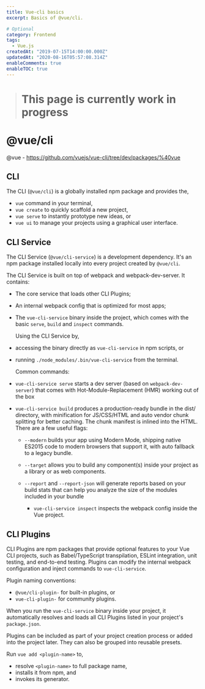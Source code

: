 ```yaml
---
title: Vue-cli basics
excerpt: Basics of @vue/cli.

# Optional
category: Frontend
tags: 
  - Vue.js
createdAt: "2019-07-15T14:00:00.000Z"
updatedAt: "2020-08-16T05:57:08.314Z"
enableComments: true
enableTOC: true
---
```


> # This page is currently work in progress

# @vue/cli

@vue - <https://github.com/vuejs/vue-cli/tree/dev/packages/%40vue>

## CLI

The CLI (`@vue/cli`) is a globally installed npm package and provides the,

- `vue` command in your terminal,
- `vue create` to quickly scaffold a new project,
- `vue serve` to instantly prototype new ideas, or
- `vue ui` to manage your projects using a graphical user interface.

## CLI Service

The CLI Service (`@vue/cli-service`) is a development dependency. It's an npm package installed locally into every project created by `@vue/cli`.

The CLI Service is built on top of webpack and webpack-dev-server. It contains:

- The core service that loads other CLI Plugins;
- An internal webpack config that is optimized for most apps;
- The `vue-cli-service` binary inside the project, which comes with the basic `serve`, `build` and `inspect` commands.

  Using the CLI Service by,

- accessing the binary directly as `vue-cli-service` in npm scripts, or
- running `./node_modules/.bin/vue-cli-service` from the terminal.

  Common commands:

- `vue-cli-service serve` starts a dev server (based on `webpack-dev-server`) that comes with Hot-Module-Replacement (HMR) working out of the box
- `vue-cli-service build` produces a production-ready bundle in the dist/ directory, with minification for JS/CSS/HTML and auto vendor chunk splitting for better caching. The chunk manifest is inlined into the HTML. There are a few useful flags:

  - `--modern` builds your app using Modern Mode, shipping native ES2015 code to modern browsers that support it, with auto fallback to a legacy bundle.

  - `--target` allows you to build any component(s) inside your project as a library or as web components.

  - `--report` and `--report-json` will generate reports based on your build stats that can help you analyze the size of the modules included in your bundle

    - `vue-cli-service inspect` inspects the webpack config inside the Vue project.

## CLI Plugins

CLI Plugins are npm packages that provide optional features to your Vue CLI projects, such as Babel/TypeScript transpilation, ESLint integration, unit testing, and end-to-end testing. Plugins can modify the internal webpack configuration and inject commands to `vue-cli-service`.

Plugin naming conventions:

- `@vue/cli-plugin-` for built-in plugins, or
- `vue-cli-plugin-` for community plugins.

When you run the `vue-cli-service` binary inside your project, it automatically resolves and loads all CLI Plugins listed in your project's `package.json`.

Plugins can be included as part of your project creation process or added into the project later. They can also be grouped into reusable presets.

Run `vue add <plugin-name>` to,

- resolve `<plugin-name>` to full package name,
- installs it from npm, and
- invokes its generator.
